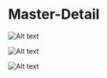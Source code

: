 # Master-Detail
![Alt text](https://firebasestorage.googleapis.com/v0/b/simiocloud.appspot.com/o/622.jpg?alt=media&token=195c6daf-de05-4207-82e3-6c56ba888bfa "Optional title")

![Alt text](https://firebasestorage.googleapis.com/v0/b/simiocloud.appspot.com/o/621.jpg?alt=media&token=4b307a8f-3b70-48dd-b1bb-fbcbc71fcaa0 "Optional title")

![Alt text](https://firebasestorage.googleapis.com/v0/b/simiocloud.appspot.com/o/620.jpg?alt=media&token=d32c013d-910a-4dfa-a4a4-aa0d6356fefd "Optional title")
